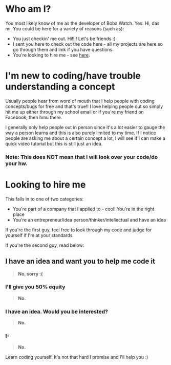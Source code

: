 # Who am I?

You most likely know of me as the developer of Boba Watch. Yes. Hi, das mi.
You could be here for a variety of reasons (such as):
 * You just checkin' me out. Hi!!!! Let's be friends :)
 * I sent you here to check out the code here - all my projects are here
  so go through them and lmk if you have questions
 * You're looking to hire me - see [here](#Looking-to-hire-me).

# I'm new to coding/have trouble understanding a concept

Usually people hear from word of mouth that I help people with coding 
concepts/bugs for free and that's true!! I love helping people out so simply 
hit me up either through my school email or if you're my friend on Facebook, 
then hmu there.

I generally only help people out in person since it's a lot easier to gauge 
the way a person learns and this is also purely limited to my time. If I notice 
people are asking me about a certain concept a lot, I will see if I can make a 
quick video tutorial but this is still just an idea.

### Note: This does NOT mean that I will look over your code/do your hw. 

# Looking to hire me

This falls in to one of two categories:
 * You're part of a company that I applied to - cool! You're in the right place
 * You're an entrepreneur/idea person/thinker/intellectual and have an idea

If you're the first guy, feel free to look through my code and judge for yourself 
if I'm at your standards

If you're the second guy, read below:

## I have an idea and want you to help me code it

> **No, sorry :(**

### I'll give you 50% equity

> **No.**

### I have an idea. Would you be interested?

> **No.**

### I-

> **No.**

Learn coding yourself. It's not that hard I promise and I'll help you :)